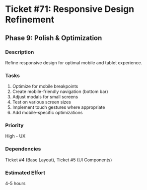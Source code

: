 # Ticket #71: Responsive Design Refinement

## Phase 9: Polish & Optimization

### Description

Refine responsive design for optimal mobile and tablet experience.

### Tasks

1. Optimize for mobile breakpoints
2. Create mobile-friendly navigation (bottom bar)
3. Adjust modals for small screens
4. Test on various screen sizes
5. Implement touch gestures where appropriate
6. Add mobile-specific optimizations

### Priority

High - UX

### Dependencies

Ticket #4 (Base Layout), Ticket #5 (UI Components)

### Estimated Effort

4-5 hours
